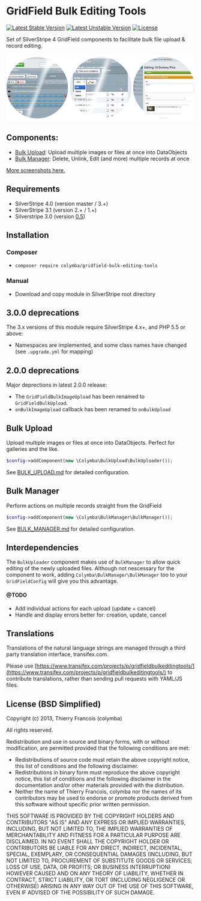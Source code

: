 GridField Bulk Editing Tools
============================

[![Latest Stable Version](https://poser.pugx.org/colymba/gridfield-bulk-editing-tools/v/stable.svg)](https://github.com/colymba/GridFieldBulkEditingTools/releases)
[![Latest Unstable Version](https://poser.pugx.org/colymba/gridfield-bulk-editing-tools/v/unstable.svg)](https://github.com/colymba/GridFieldBulkEditingTools/tree/master)
[![License](https://poser.pugx.org/colymba/gridfield-bulk-editing-tools/license.svg)](#license-bsd-simplified)

Set of SilverStripe 4 GridField components to facilitate bulk file upload & record editing.

![preview](screenshots/preview.png)

## Components:
* [Bulk Upload](#bulk-upload): Upload multiple images or files at once into DataObjects
* [Bulk Manager](#bulk-manager): Delete, Unlink, Edit (and more) multiple records at once

[More screenshots here.](screenshots)

## Requirements
* SilverStripe 4.0 (version master / 3.+)
* SilverStripe 3.1 (version 2.+ / 1.+)
* Silverstripe 3.0 (version [0.5](https://github.com/colymba/GridFieldBulkEditingTools/tree/0.5))

## Installation
### Composer
* `composer require colymba/gridfield-bulk-editing-tools`

### Manual
* Download and copy module in SilverStripe root directory

## 3.0.0 deprecations
The 3.x versions of this module require SilverStripe 4.x+, and PHP 5.5 or above:

* Namespaces are implemented, and some class names have changed (see `.upgrade.yml` for mapping)

## 2.0.0 deprecations
Major deprections in latest 2.0.0 release:
* The `GridFieldBulkImageUpload` has been renamed to `GridFieldBulkUpload`.
* `onBulkImageUpload` callback has been renamed to `onBulkUpload`

## Bulk Upload
Upload multiple images or files at once into DataObjects. Perfect for galleries and the like.

```php
$config->addComponent(new \Colymba\BulkUpload\BulkUploader());
```

See [BULK_UPLOAD.md](bulkUpload/BULK_UPLOAD.md) for detailed configuration.

## Bulk Manager
Perform actions on multiple records straight from the GridField

```php
$config->addComponent(new \Colymba\BulkManager\BulkManager());
```

See [BULK_MANAGER.md](bulkManager/BULK_MANAGER.md) for detailed configuration.

## Interdependencies
The `BulkUploader` component makes use of `BulkManager` to allow quick editing of the newly uploaded files. Although not nescessary for the component to work, adding `Colymba\BulkManager\BulkManager` too to your `GridFieldConfig` will give you this advantage.

#### @TODO
* Add individual actions for each upload (update + cancel)
* Handle and display errors better for: creation, update, cancel

## Translations

Translations of the natural language strings are managed through a third party translation interface, transifex.com.

Please use [https://www.transifex.com/projects/p/gridfieldbulkeditingtools/](https://www.transifex.com/projects/p/gridfieldbulkeditingtools/) to contribute translations, rather than sending pull requests with YAML/JS files.

## License (BSD Simplified)

Copyright (c) 2013, Thierry Francois (colymba)

All rights reserved.

Redistribution and use in source and binary forms, with or without modification, are permitted provided that the following conditions are met:

 * Redistributions of source code must retain the above copyright notice, this list of conditions and the following disclaimer.
 * Redistributions in binary form must reproduce the above copyright notice, this list of conditions and the following disclaimer in the documentation and/or other materials provided with the distribution.
 * Neither the name of Thierry Francois, colymba nor the names of its contributors may be used to endorse or promote products derived from this software without specific prior written permission.

THIS SOFTWARE IS PROVIDED BY THE COPYRIGHT HOLDERS AND CONTRIBUTORS "AS IS" AND ANY EXPRESS OR IMPLIED WARRANTIES, INCLUDING, BUT NOT LIMITED TO, THE IMPLIED WARRANTIES OF MERCHANTABILITY AND FITNESS FOR A PARTICULAR PURPOSE ARE DISCLAIMED. IN NO EVENT SHALL THE COPYRIGHT HOLDER OR CONTRIBUTORS BE LIABLE FOR ANY DIRECT, INDIRECT, INCIDENTAL, SPECIAL, EXEMPLARY, OR CONSEQUENTIAL DAMAGES (INCLUDING, BUT NOT LIMITED TO, PROCUREMENT OF SUBSTITUTE GOODS OR SERVICES; LOSS OF USE, DATA, OR PROFITS; OR BUSINESS INTERRUPTION) HOWEVER CAUSED AND ON ANY THEORY OF LIABILITY, WHETHER IN CONTRACT, STRICT LIABILITY, OR TORT (INCLUDING NEGLIGENCE OR OTHERWISE) ARISING IN ANY WAY OUT OF THE USE OF THIS SOFTWARE, EVEN IF ADVISED OF THE POSSIBILITY OF SUCH DAMAGE.
